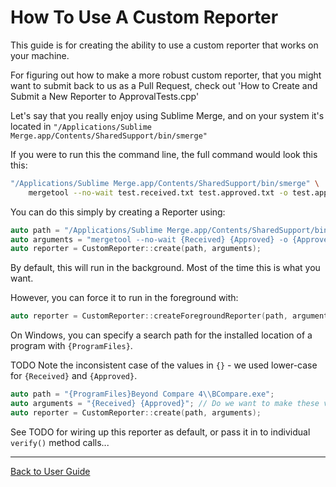 <!--
GENERATED FILE - DO NOT EDIT
This file was generated by [MarkdownSnippets](https://github.com/SimonCropp/MarkdownSnippets).
Source File: /doc/how_tos/mdsource/HowToUseACustomReporter.source.md
To change this file edit the source file and then execute ./run_markdown_templates.sh.
-->

<a id="top"></a>

# How To Use A Custom Reporter



This guide is for creating the ability to use a custom reporter that works on your machine.

For figuring out how to make a more robust custom reporter, that you might want to submit back to us as a Pull Request, check out 'How to Create and Submit a New Reporter to ApprovalTests.cpp'

Let's say that you really enjoy using Sublime Merge, and on your system it's located in `"/Applications/Sublime Merge.app/Contents/SharedSupport/bin/smerge"`

If you were to run this the command line, the full command would look this this:

```bash
"/Applications/Sublime Merge.app/Contents/SharedSupport/bin/smerge" \
    mergetool --no-wait test.received.txt test.approved.txt -o test.approved.txt
```

You can do this simply by creating a Reporter using:

```c++
auto path = "/Applications/Sublime Merge.app/Contents/SharedSupport/bin/smerge";
auto arguments = "mergetool --no-wait {Received} {Approved} -o {Approved}";
auto reporter = CustomReporter::create(path, arguments);
```

By default, this will run in the background. Most of the time this is what you want.

However, you can force it to run in the foreground with:

```c++
auto reporter = CustomReporter::createForegroundReporter(path, arguments);
```

On Windows, you can specify a search path for the installed location of a program with `{ProgramFiles}`.

TODO Note the inconsistent case of the values in `{}` - we used lower-case for `{Received}` and `{Approved}`.

```c++
auto path = "{ProgramFiles}Beyond Compare 4\\BCompare.exe";
auto arguments = "{Received} {Approved}"; // Do we want to make these values the default?
auto reporter = CustomReporter::create(path, arguments);
```

See TODO for wiring up this reporter as default, or pass it in to individual `verify()` method calls...

---

[Back to User Guide](/doc/README.md#top)
